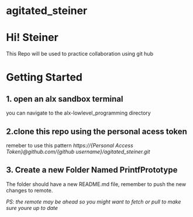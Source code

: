 # agitated_steiner
<h1>Hi! Steiner </h1>
<p>This Repo will be used to practice collaboration using git hub</p>

# Getting Started
<h2>1. open an alx sandbox terminal</h2>
<p>you can navigate to the alx-lowlevel_programming directory</p>
<h2>2.clone this repo using the personal acess token</h2>
remeber to use this pattern <em> https://{Personal Access Token}@github.com/{github username}/agitated_steiner.git</em>

<h2>3. Create a new Folder Named PrintfPrototype</h2>

<p>The folder should have a new README.md file, remember to push the new changes to remote.</p>

<em>PS: the remote may be ahead so you might want to fetch or pull to make sure youre up to date</em>
